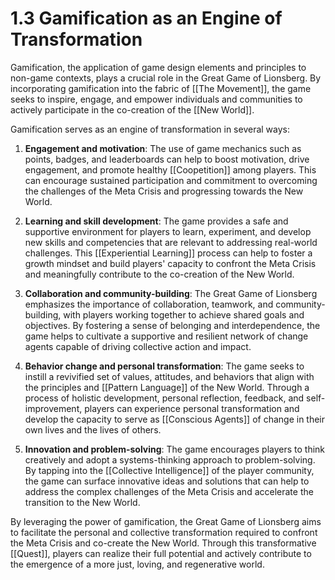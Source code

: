 # 1.3 Gamification as an Engine of Transformation

Gamification, the application of game design elements and principles to non-game contexts, plays a crucial role in the Great Game of Lionsberg. By incorporating gamification into the fabric of [[The Movement]], the game seeks to inspire, engage, and empower individuals and communities to actively participate in the co-creation of the [[New World]].

Gamification serves as an engine of transformation in several ways:

1.  **Engagement and motivation**: The use of game mechanics such as points, badges, and leaderboards can help to boost motivation, drive engagement, and promote healthy [[Coopetition]] among players. This can encourage sustained participation and commitment to overcoming the challenges of the Meta Crisis and progressing towards the New World.
    
2.  **Learning and skill development**: The game provides a safe and supportive environment for players to learn, experiment, and develop new skills and competencies that are relevant to addressing real-world challenges. This [[Experiential Learning]] process can help to foster a growth mindset and build players' capacity to confront the Meta Crisis and meaningfully contribute to the co-creation of the New World.
    
3.  **Collaboration and community-building**: The Great Game of Lionsberg emphasizes the importance of collaboration, teamwork, and community-building, with players working together to achieve shared goals and objectives. By fostering a sense of belonging and interdependence, the game helps to cultivate a supportive and resilient network of change agents capable of driving collective action and impact.
    
4.  **Behavior change and personal transformation**: The game seeks to instill a revivified set of values, attitudes, and behaviors that align with the principles and [[Pattern Language]] of the New World. Through a process of holistic development, personal reflection, feedback, and self-improvement, players can experience personal transformation and develop the capacity to serve as [[Conscious Agents]] of change in their own lives and the lives of others.
    
5.  **Innovation and problem-solving**: The game encourages players to think creatively and adopt a systems-thinking approach to problem-solving. By tapping into the [[Collective Intelligence]] of the player community, the game can surface innovative ideas and solutions that can help to address the complex challenges of the Meta Crisis and accelerate the transition to the New World.
    

By leveraging the power of gamification, the Great Game of Lionsberg aims to facilitate the personal and collective transformation required to confront the Meta Crisis and co-create the New World. Through this transformative [[Quest]], players can realize their full potential and actively contribute to the emergence of a more just, loving, and regenerative world.